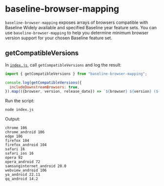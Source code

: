 # baseline-browser-mapping

`baseline-browser-mapping` exposes arrays of browsers compatible with Baseline Widely available and specified Baseline year feature sets. You can use `baseline-browser-mapping` to help you determine minimum browser version support for your chosen Baseline feature set.

## getCompatibleVersions

In [`index.js`](index.js), call `getCompatibleVersions` and log the result:

```js
import { getCompatibleVersions } from "baseline-browser-mapping";

console.log(getCompatibleVersions({
  includeDownstreamBrowsers: true,
}).map(({browser, version, release_date}) => `${browser} ${version} (${release_date})`).join("\n"));
```

Run the script:

```sh
node index.js
```

Output:

```
chrome 106
chrome_android 106
edge 106
firefox 104
firefox_android 104
safari 16
safari_ios 16
opera 92
opera_android 72
samsunginternet_android 20.0
webview_android 106
ya_android 22.11
qq_android 14.2
```
